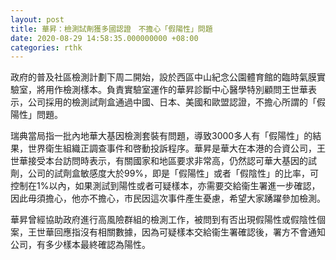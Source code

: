 ```yaml
---
layout: post
title: 華昇：檢測試劑獲多國認證　不擔心「假陽性」問題
date: 2020-08-29 14:58:35.000000000 +08:00
categories: rthk
---
```


政府的普及社區檢測計劃下周二開始，設於西區中山紀念公園體育館的臨時氣膜實驗室，將用作檢測樣本。負責實驗室運作的華昇診斷中心醫學特別顧問王世華表示，公司採用的檢測試劑盒通過中國、日本、美國和歐盟認證，不擔心所謂的「假陽性」問題。

瑞典當局指一批內地華大基因檢測套裝有問題，導致3000多人有「假陽性」的結果，世界衛生組織正調查事件和啓動投訴程序。華昇是華大在本港的合資公司，王世華接受本台訪問時表示，有關國家和地區要求非常高，仍然認可華大基因的試劑，公司的試劑盒敏感度大於99%，即是「假陽性」或者「假陰性」的比率，可控制在1%以內，如果測試到陽性或者可疑樣本，亦需要交給衞生署進一步確認，因此毋須擔心，他亦不擔心，市民因這次事件產生憂慮，希望大家踴躍參加檢測。

華昇曾經協助政府進行高風險群組的檢測工作，被問到有否出現假陽性或假陰性個案，王世華回應指沒有相關數據，因為可疑樣本交給衞生署確認後，署方不會通知公司，有多少樣本最終確認為陽性。
